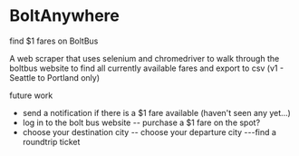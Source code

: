 # BoltAnywhere
find $1 fares on BoltBus

A web scraper that uses selenium and chromedriver to walk through the boltbus website to find all currently available fares and export to csv
(v1 - Seattle to Portland only)

future work
- send a notification if there is a $1 fare available (haven't seen any yet...)
- log in to the bolt bus website 
-- purchase a $1 fare on the spot?
- choose your destination city
-- choose your departure city
---find a roundtrip ticket
